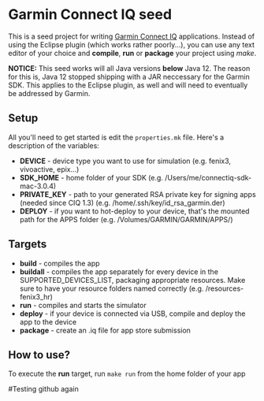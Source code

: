 # Garmin Connect IQ seed
This is a seed project for writing [Garmin Connect IQ](http://developer.garmin.com/connect-iq/) applications. Instead of using the Eclipse plugin (which works rather poorly...),
you can use any text editor of your choice and **compile**, **run** or **package** your project using *make*.

**NOTICE:** This seed works will all Java versions **below** Java 12. The reason for this is, Java 12 stopped shipping with a JAR neccessary for the Garmin SDK. This applies to the Eclipse plugin, as well and will need to eventually be addressed by Garmin.

## Setup
All you'll need to get started is edit the ```properties.mk``` file. Here's a description of the variables:

- **DEVICE** - device type you want to use for simulation (e.g. fenix3, vivoactive, epix...)
- **SDK_HOME** - home folder of your SDK (e.g. /Users/me/connectiq-sdk-mac-3.0.4)
- **PRIVATE_KEY** - path to your generated RSA private key for signing apps (needed since CIQ 1.3) (e.g. /home/.ssh/key/id_rsa_garmin.der)
- **DEPLOY** - if you want to hot-deploy to your device, that's the mounted path for the APPS folder (e.g. /Volumes/GARMIN/GARMIN/APPS/)

## Targets
- **build** - compiles the app
- **buildall** - compiles the app separately for every device in the SUPPORTED_DEVICES_LIST, packaging appropriate resources. Make sure to have your resource folders named correctly (e.g. /resources-fenix3_hr)
- **run** - compiles and starts the simulator
- **deploy** - if your device is connected via USB, compile and deploy the app to the device
- **package** - create an .iq file for app store submission

## How to use?
To execute the **run** target, run ```make run``` from the home folder of your app

#Testing github again